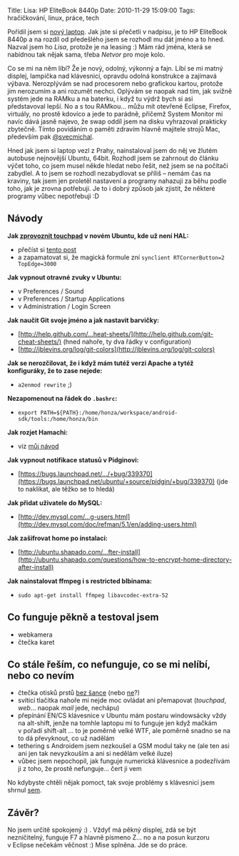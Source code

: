 Title: Lisa: HP EliteBook 8440p
Date: 2010-11-29 15:09:00
Tags: hračičkování, linux, práce, tech

Pořídil jsem si
[nový laptop](http://blog.javorek.net/novy-laptop/). Jak jste si
přečetli v nadpisu, je to HP EliteBook 8440p a na rozdíl od
předešlého jsem se rozhodl mu dát jméno a to hned. Nazval jsem ho
*Lisa*, protože je na leasing :) Mám rád jména, která se nabídnou
tak nějak sama, třeba *Netvor* pro moje kolo.

Co se mi na něm líbí? Že je nový, odolný, výkonný a fajn. Líbí se
mi matný displej, lampička nad klávesnicí, opravdu odolná
konstrukce a zajímavá výbava. Nerozplývám se nad procesorem nebo
grafickou kartou, protože jim nerozumím a ani rozumět nechci.
Oplývám se naopak nad tím, jak svižně systém jede na RAMku a na
baterku, i když tu výdrž bych si asi představoval lepší. No a s tou
RAMkou… můžu mít otevřené Eclipse, Firefox, virtuály, no prostě
kdovíco a jede to parádně, přičemž System Monitor mi navíc dává
jasně najevo, že swap oddíl jsem na disku vyhrazoval prakticky
zbytečně. Tímto povídáním o paměti zdravím hlavně majitele strojů
Mac, především pak [@svecmichal](http://twitter.com/svecmichal).

Hned jak jsem si laptop vezl z Prahy, nainstaloval jsem do něj ve
žlutém autobuse nejnovější Ubuntu, 64bit. Rozhodl jsem se zahrnout
do článku výčet toho, co jsem musel někde hledat nebo řešit, než
jsem se na počítači zabydlel. A to jsem se rozhodl nezabydlovat se
příliš – nemám čas na kraviny, tak jsem jen proletěl nastavení a
programy nahazuji za běhu podle toho, jak je zrovna potřebuji. Je
to i dobrý způsob jak zjistit, že některé programy vůbec
nepotřebuji :D

## Návody

**Jak [zprovoznit touchpad](http://blog.javorek.net/hamachi-na-ubuntu/) v novém Ubuntu, kde už není HAL:**

-   přečíst si
    [tento post](http://newyork.ubuntuforums.org/showthread.php?t=1603683)
-   a zapamatovat si, že magická formule zní
    `synclient RTCornerButton=2 TopEdge=3000`

**Jak vypnout otravné zvuky v Ubuntu:**

-   v Preferences / Sound
-   v Preferences / Startup Applications
-   v Administration / Login Screen

**Jak naučit Git svoje jméno a jak nastavit barvičky:**

-   [http://help.github.com/…heat-sheets/](http://help.github.com/git-cheat-sheets/)
    (hned nahoře, ty dva řádky v configuration)
-   [http://jblevins.org/log/git-colors](http://jblevins.org/log/git-colors)

**Jak se nerozčilovat, že i když mám tutéž verzi Apache a tytéž konfiguráky, že to zase nejede:**

-   `a2enmod rewrite` ;)

**Nezapomenout na řádek do `.bashrc`:**

-   `export PATH=${PATH}:/home/honza/workspace/android-sdk/tools:/home/honza/bin`

**Jak rozjet Hamachi:**

-   viz [můj návod](http://blog.javorek.net/hamachi-na-ubuntu/)

**Jak vypnout notifikace statusů v Pidginovi:**

-   [https://bugs.launchpad.net/…/+bug/339370](https://bugs.launchpad.net/ubuntu/+source/pidgin/+bug/339370)
    (jde to naklikat, ale těžko se to hledá)

**Jak přidat uživatele do MySQL:**

-   [http://dev.mysql.com/…g-users.html](http://dev.mysql.com/doc/refman/5.1/en/adding-users.html)

**Jak zašifrovat home po instalaci:**

-   [http://ubuntu.shapado.com/…fter-install](http://ubuntu.shapado.com/questions/how-to-encrypt-home-directory-after-install)

**Jak nainstalovat ffmpeg i s restricted blbinama:**

-   `sudo apt-get install ffmpeg libavcodec-extra-52`

## Co funguje pěkně a testoval jsem

-   webkamera
-   čtečka karet

## Co stále řeším, co nefunguje, co se mi nelíbí, nebo co nevím

-   čtečka otisků prstů
    [bez šance](http://twitter.com/#!/littlemaple/status/9233187414740993)
    (nebo
    [ne](http://twitter.com/#!/martin_javorek/status/9239350004940800)?)
-   svítící tlačítka nahoře mi nejde moc ovládat ani přemapovat
    (*touchpad*, *web*… naopak *mail* jede, nechápu)
-   přepínání EN/CS klávesnice v Ubuntu mám postaru windowsácky
    vždy na alt-shift, jenže na tomhle laptopu mi to funguje jen když
    mačkám v pořadí shift-alt … to je poměrně velké WTF, ale poměrně
    snadno se na to dá převyknout, co už nadělám
-   tethering s Androidem jsem nezkoušel a GSM modul taky ne (ale
    ten asi ani jen tak nevyzkouším a ani si nedělám velké iluze)
-   vůbec jsem nepochopil, jak funguje numerická klávesnice a
    podezřívám ji z toho, že prostě nefunguje… čert ji vem

No kdybyste chtěli nějak pomoct, tak svoje problémy s klávesnicí
jsem shrnul
[sem](http://www.linlap.com/wiki/hp+elitebook+8440p#comment_b07fe68646b9dd791d986ad4371c82ef).

## Závěr?

No jsem určitě spokojený :) . Vždyť má pěkný displej, zdá se být
nezničitelný, funguje F7 a hlavně písmeno Z… no a na posun kurzoru
v Eclipse nečekám věčnost :) Mise splněna. Jde se do práce.